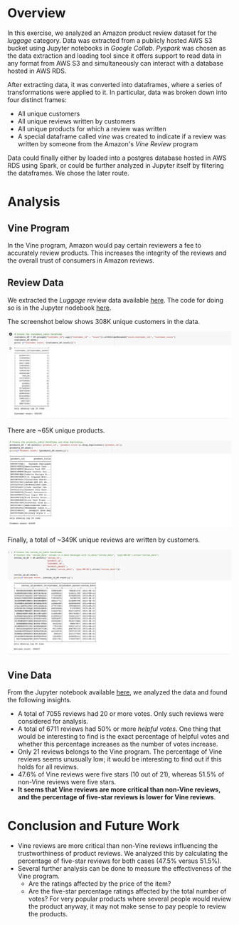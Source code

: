 # Overview

In this exercise, we analyzed an Amazon product review dataset for the *luggage* category. Data was extracted from a publicly hosted AWS S3 bucket using Jupyter notebooks in *Google Collab*. *Pyspark* was chosen as the data extraction and loading tool since it offers support to read data in any format from AWS S3 and simultaneously can interact with a database hosted in AWS RDS.

After extracting data, it was converted into dataframes, where a series of transformations were applied to it. In particular, data was broken down into four distinct frames:
* All unique customers
* All unique reviews written by customers
* All unique products for which a review was written
* A special dataframe called *vine* was created to indicate if a review was written by someone from the Amazon's *Vine Review* program

Data could finally either by loaded into a postgres database hosted in AWS RDS using Spark, or could be further analyzed in Jupyter itself by filtering the dataframes. We chose the later route.

# Analysis

## Vine Program

In the Vine program, Amazon would pay certain reviewers a fee to accurately review products. This increases the integrity of the reviews and the overall trust of consumers in Amazon reviews. 

## Review Data

We extracted the *Luggage* review data available [here](https://s3.amazonaws.com/amazon-reviews-pds/tsv/amazon_reviews_us_Luggage_v1_00.tsv.gz). The code for doing so is in the Jupyter nodebook [here](Amazon_Reviews_ETL.ipynb).

The screenshot below shows 308K unique customers in the data.

![](images/customers.png)

There are ~65K unique products.

![](images/products.png)

Finally, a total of ~349K unique reviews are written by customers.

![](images/reviews.png)

## Vine Data

From the Jupyter notebook available [here](Vine_Review_Analysis.ipynb), we analyzed the data and found the following insights.

* A total of 7055 reviews had 20 or more votes. Only such reviews were considered for analysis.
* A total of 6711 reviews had 50% or more *helpful votes*. One thing that would be interesting to find is the exact percentage of helpful votes and whether this percentage increases as the number of votes increase.
* Only 21 reviews belongs to the Vine program. The percentage of Vine reviews seems unusually low; it would be interesting to find out if this holds for all reviews.
* 47.6% of Vine reviews were five stars (10 out of 21), whereas 51.5% of non-Vine reviews were five stars.
* **It seems that Vine reviews are more critical than non-Vine reviews, and the percentage of five-star reviews is lower for Vine reviews**.

# Conclusion and Future Work

* Vine reviews are more critical than non-Vine reviews influencing the trustworthiness of product reviews. We analyzed this by calculating the percentage of five-star reviews for both cases (47.5% versus 51.5%).
* Several further analysis can be done to measure the effectiveness of the Vine program.
  * Are the ratings affected by the price of the item?
  * Are the five-star percentage ratings affected by the total number of votes? For very popular products where several people would review the product anyway, it may not make sense to pay people to review the products.
